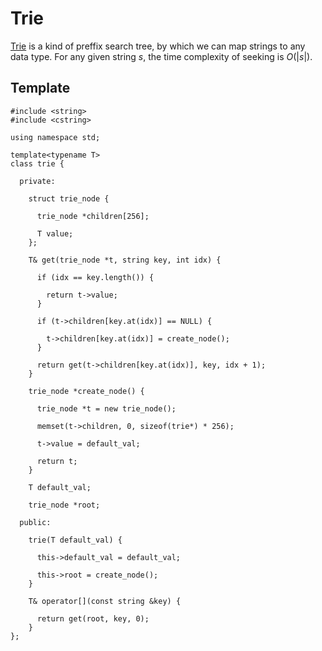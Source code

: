 # Trie

[Trie](https://en.wikipedia.org/wiki/Trie) is a kind of preffix search tree,
by which we can map strings to any data type. For any given string $s$, the
time complexity of seeking is $O(|s|)$.

## Template

```{c++}
#include <string>
#include <cstring>

using namespace std;

template<typename T>
class trie {

  private:

    struct trie_node {

      trie_node *children[256];

      T value;
    };

    T& get(trie_node *t, string key, int idx) {

      if (idx == key.length()) {

        return t->value;
      }

      if (t->children[key.at(idx)] == NULL) {

        t->children[key.at(idx)] = create_node();
      }

      return get(t->children[key.at(idx)], key, idx + 1);
    }

    trie_node *create_node() {

      trie_node *t = new trie_node();

      memset(t->children, 0, sizeof(trie*) * 256);

      t->value = default_val;

      return t;
    }
    
    T default_val;

    trie_node *root;

  public:

    trie(T default_val) {

      this->default_val = default_val;
    
      this->root = create_node();
    }

    T& operator[](const string &key) {

      return get(root, key, 0);
    }
};
```

